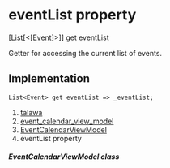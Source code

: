 
<div>

# eventList property

</div>



[[List](https://api.flutter.dev/flutter/dart-core/List-class.html)[\<[[Event](../../models_events_event_model/Event-class.html)]\>]]
get eventList



Getter for accessing the current list of events.



## Implementation

``` language-dart
List<Event> get eventList => _eventList;
```








1.  [talawa](../../index.html)
2.  [event_calendar_view_model](../../view_model_after_auth_view_models_event_view_models_event_calendar_view_model/)
3.  [EventCalendarViewModel](../../view_model_after_auth_view_models_event_view_models_event_calendar_view_model/EventCalendarViewModel-class.html)
4.  eventList property

##### EventCalendarViewModel class







